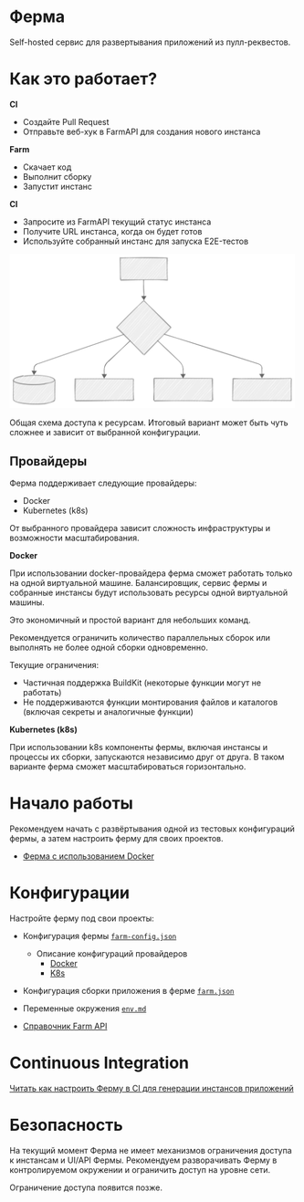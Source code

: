 # Ферма

Self-hosted сервис для развертывания приложений из пулл-реквестов.

# Как это работает?

**CI**

- Создайте Pull Request
- Отправьте веб-хук в FarmAPI для создания нового инстанса

**Farm**

- Скачает код
- Выполнит сборку
- Запустит инстанс

**CI**

- Запросите из FarmAPI текущий статус инстанса
- Получите URL инстанса, когда он будет готов
- Используйте собранный инстанс для запуска E2E-тестов

<img src="../assets/network-schema-01.svg" alt="Network Schema" width="500"/>

Общая схема доступа к ресурсам.
Итоговый вариант может быть чуть сложнее и зависит от выбранной конфигурации.

## Провайдеры

Ферма поддерживает следующие провайдеры:

- Docker
- Kubernetes (k8s)

От выбранного провайдера зависит сложность инфраструктуры и возможности масштабирования.

**Docker**

При использовании docker-провайдера ферма сможет работать только на одной виртуальной машине. Балансировщик, сервис фермы и собранные инстансы будут использовать ресурсы одной виртуальной машины.

Это экономичный и простой вариант для небольших команд.

Рекомендуется ограничить количество параллельных сборок или выполнять не более одной сборки одновременно.

Текущие ограничения:
- Частичная поддержка BuildKit (некоторые функции могут не работать)
- Не поддерживаются функции монтирования файлов и каталогов (включая секреты и аналогичные функции)

**Kubernetes (k8s)**

При использовании k8s компоненты фермы, включая инстансы и процессы их сборки, запускаются независимо друг от друга. В таком варианте ферма сможет масштабироваться горизонтально.

# Начало работы

Рекомендуем начать с развёртывания одной из тестовых конфигураций фермы, а затем настроить ферму для своих проектов.

- [Ферма с использованием Docker](../../base-environments/docker-provider-farm/README-ru.md)

# Конфигурации

Настройте ферму под свои проекты:

- Конфигурация фермы [`farm-config.json`](./farm-config-json.md)
  - Описание конфигураций провайдеров
    - [Docker](./farm-config-json-docker-provider.md)
    - [K8s](./farm-config-json-k8s-provider.md)
- Конфигурация сборки приложения в ферме [`farm.json`](./farm-json.md)
- Переменные окружения [`env.md`](./env.md)

- [Справочник Farm API](./farm-api.md)

# Continuous Integration

[Читать как настроить Ферму в CI для генерации инстансов приложений](./ci.md)

# Безопасность

На текущий момент Ферма не имеет механизмов ограничения доступа к инстансам и UI/API Фермы. Рекомендуем разворачивать Ферму в контролируемом окружении и ограничить доступ на уровне сети.

Ограничение доступа появится позже.
